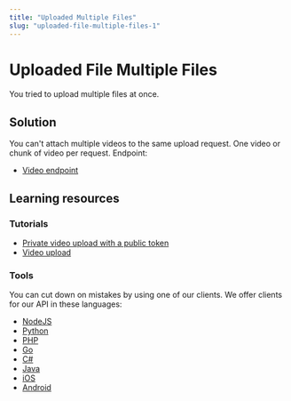 ```yaml
---
title: "Uploaded Multiple Files"
slug: "uploaded-file-multiple-files-1"
---
```


Uploaded File Multiple Files
============================

You tried to upload multiple files at once.

## Solution

You can't attach multiple videos to the same upload request. One video or chunk of video per request. Endpoint:

* [Video endpoint](/reference/api/Videos#list-all-video-objects)

## Learning resources

### Tutorials

* [Private video upload with a public token](https://api.video/blog/product-updates/video-access-management-how-to-create-deliver-and-manage-private-videos-and-what//)
* [Video upload](https://api.video/blog/tutorials/video-upload-tutorial/)

### Tools

You can cut down on mistakes by using one of our clients. We offer clients for our API in these languages:

- [NodeJS](../sdks/api-clients/apivideo-nodejs-client.md)
- [Python](../sdks/api-clients/apivideo-python-client.md)
- [PHP](../sdks/api-clients/apivideo-php-client.md)
- [Go](../sdks/api-clients/apivideo-go-client.md)
- [C#](../sdks/api-clients/apivideo-csharp-client.md)
- [Java](../sdks/api-clients/apivideo-java-client.md)
- [iOS](../sdks/api-clients/apivideo-swift5-client.md)
- [Android](../sdks/api-clients/apivideo-android-client.md)

